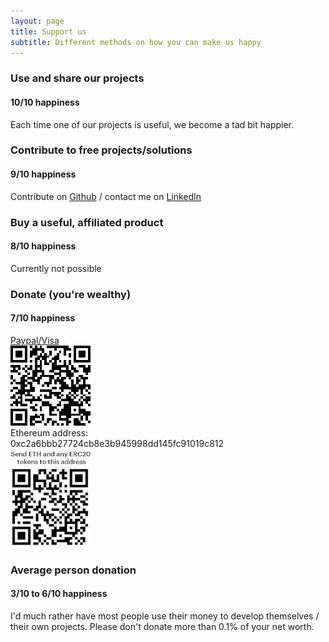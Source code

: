 ```yaml
---
layout: page
title: Support us
subtitle: Different methods on how you can make us happy
---
```


### Use and share our projects
#### 10/10 happiness  
Each time one of our projects is useful, we become a tad bit happier.  

### Contribute to free projects/solutions
#### 9/10 happiness  
Contribute on [Github](https://github.com/Robinsane) / contact me on [LinkedIn](https://www.linkedin.com/in/robin-boone/)  

### Buy a useful, affiliated product
#### 8/10 happiness  
Currently not possible  

### Donate (you're wealthy)
#### 7/10 happiness  

[Paypal/Visa](https://www.paypal.com/donate/?hosted_button_id=RSE3VVELU38FL)   
![paypal QR](/assets/img/paypal_donate_qr.png)  
Ethereum address:  
0xc2a6bbb27724cb8e3b945998dd145fc91019c812  
![ethereum QR](/assets/img/monolith_eth_donate_qr.png)   


### Average person donation
#### 3/10 to 6/10 happiness  
I'd much rather have most people use their money to develop themselves / their own projects. Please don't donate more than 0.1% of your net worth.

